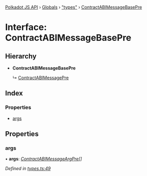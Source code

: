 [Polkadot JS API](../README.md) › [Globals](../globals.md) › ["types"](../modules/_types_.md) › [ContractABIMessageBasePre](_types_.contractabimessagebasepre.md)

# Interface: ContractABIMessageBasePre

## Hierarchy

* **ContractABIMessageBasePre**

  ↳ [ContractABIMessagePre](_types_.contractabimessagepre.md)

## Index

### Properties

* [args](_types_.contractabimessagebasepre.md#args)

## Properties

###  args

• **args**: *[ContractABIMessageArgPre](../modules/_types_.md#contractabimessageargpre)[]*

*Defined in [types.ts:49](https://github.com/polkadot-js/api/blob/d6239cbe56/packages/api-contract/src/types.ts#L49)*
